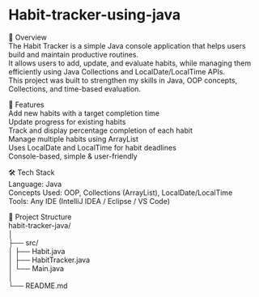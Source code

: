 # Habit-tracker-using-java

📖 Overview    
The Habit Tracker is a simple Java console application that helps users build and maintain productive routines.  
It allows users to add, update, and evaluate habits, while managing them efficiently using Java Collections and LocalDate/LocalTime APIs.  
This project was built to strengthen my skills in Java, OOP concepts, Collections, and time-based evaluation.  
  
  
🚀 Features  
Add new habits with a target completion time  
Update progress for existing habits  
Track and display percentage completion of each habit  
Manage multiple habits using ArrayList  
Uses LocalDate and LocalTime for habit deadlines  
Console-based, simple & user-friendly  
  
  
🛠️ Tech Stack  
Language: Java  
Concepts Used: OOP, Collections (ArrayList), LocalDate/LocalTime  
Tools: Any IDE (IntelliJ IDEA / Eclipse / VS Code)  
  
📂 Project Structure  
habit-tracker-java/  
│  
├── src/  
│   ├── Habit.java  
│   ├── HabitTracker.java  
│   └── Main.java  
│  
└── README.md  


